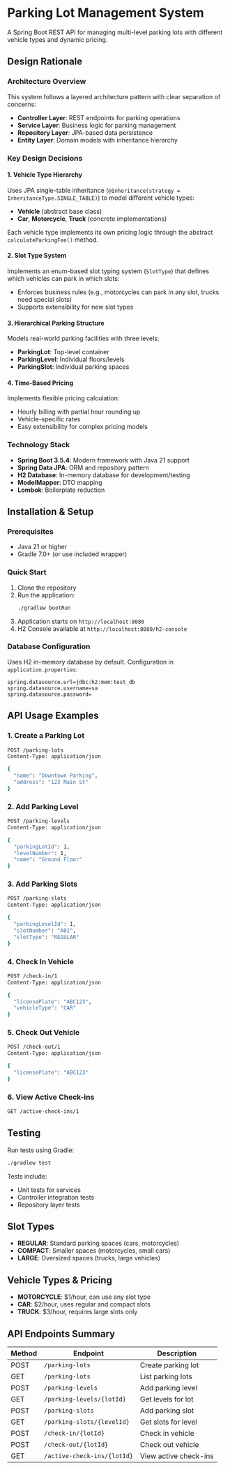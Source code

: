 # Parking Lot Management System

A Spring Boot REST API for managing multi-level parking lots with different vehicle types and dynamic pricing.

## Design Rationale

### Architecture Overview
This system follows a layered architecture pattern with clear separation of concerns:

- **Controller Layer**: REST endpoints for parking operations
- **Service Layer**: Business logic for parking management
- **Repository Layer**: JPA-based data persistence
- **Entity Layer**: Domain models with inheritance hierarchy

### Key Design Decisions

#### 1. Vehicle Type Hierarchy
Uses JPA single-table inheritance (`@Inheritance(strategy = InheritanceType.SINGLE_TABLE)`) to model different vehicle types:
- **Vehicle** (abstract base class)
- **Car**, **Motorcycle**, **Truck** (concrete implementations)

Each vehicle type implements its own pricing logic through the abstract `calculateParkingFee()` method.

#### 2. Slot Type System
Implements an enum-based slot typing system (`SlotType`) that defines which vehicles can park in which slots:
- Enforces business rules (e.g., motorcycles can park in any slot, trucks need special slots)
- Supports extensibility for new slot types

#### 3. Hierarchical Parking Structure
Models real-world parking facilities with three levels:
- **ParkingLot**: Top-level container
- **ParkingLevel**: Individual floors/levels
- **ParkingSlot**: Individual parking spaces

#### 4. Time-Based Pricing
Implements flexible pricing calculation:
- Hourly billing with partial hour rounding up
- Vehicle-specific rates
- Easy extensibility for complex pricing models

### Technology Stack
- **Spring Boot 3.5.4**: Modern framework with Java 21 support
- **Spring Data JPA**: ORM and repository pattern
- **H2 Database**: In-memory database for development/testing
- **ModelMapper**: DTO mapping
- **Lombok**: Boilerplate reduction

## Installation & Setup

### Prerequisites
- Java 21 or higher
- Gradle 7.0+ (or use included wrapper)

### Quick Start
1. Clone the repository
2. Run the application:
   ```bash
   ./gradlew bootRun
   ```
3. Application starts on `http://localhost:8080`
4. H2 Console available at `http://localhost:8080/h2-console`

### Database Configuration
Uses H2 in-memory database by default. Configuration in `application.properties`:
```properties
spring.datasource.url=jdbc:h2:mem:test_db
spring.datasource.username=sa
spring.datasource.password=
```

## API Usage Examples

### 1. Create a Parking Lot
```bash
POST /parking-lots
Content-Type: application/json

{
  "name": "Downtown Parking",
  "address": "123 Main St"
}
```

### 2. Add Parking Level
```bash
POST /parking-levels
Content-Type: application/json

{
  "parkingLotId": 1,
  "levelNumber": 1,
  "name": "Ground Floor"
}
```

### 3. Add Parking Slots
```bash
POST /parking-slots
Content-Type: application/json

{
  "parkingLevelId": 1,
  "slotNumber": "A01",
  "slotType": "REGULAR"
}
```

### 4. Check In Vehicle
```bash
POST /check-in/1
Content-Type: application/json

{
  "licensePlate": "ABC123",
  "vehicleType": "CAR"
}
```

### 5. Check Out Vehicle
```bash
POST /check-out/1
Content-Type: application/json

{
  "licensePlate": "ABC123"
}
```

### 6. View Active Check-ins
```bash
GET /active-check-ins/1
```

## Testing

Run tests using Gradle:
```bash
./gradlew test
```

Tests include:
- Unit tests for services
- Controller integration tests
- Repository layer tests

## Slot Types

- **REGULAR**: Standard parking spaces (cars, motorcycles)
- **COMPACT**: Smaller spaces (motorcycles, small cars)
- **LARGE**: Oversized spaces (trucks, large vehicles)

## Vehicle Types & Pricing

- **MOTORCYCLE**: $1/hour, can use any slot type
- **CAR**: $2/hour, uses regular and compact slots
- **TRUCK**: $3/hour, requires large slots only

## API Endpoints Summary

| Method | Endpoint | Description |
|--------|----------|-------------|
| POST | `/parking-lots` | Create parking lot |
| GET | `/parking-lots` | List parking lots |
| POST | `/parking-levels` | Add parking level |
| GET | `/parking-levels/{lotId}` | Get levels for lot |
| POST | `/parking-slots` | Add parking slot |
| GET | `/parking-slots/{levelId}` | Get slots for level |
| POST | `/check-in/{lotId}` | Check in vehicle |
| POST | `/check-out/{lotId}` | Check out vehicle |
| GET | `/active-check-ins/{lotId}` | View active check-ins |